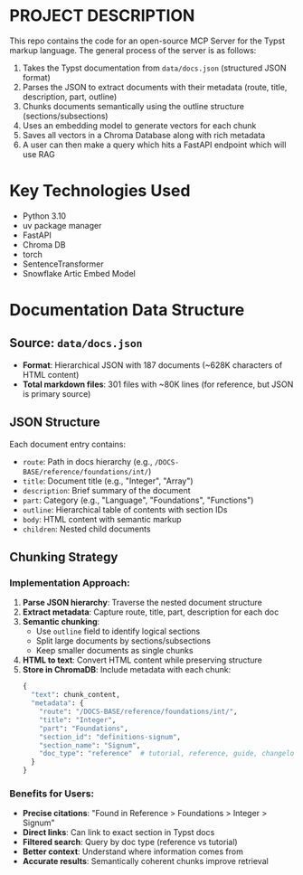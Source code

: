 # PROJECT DESCRIPTION

This repo contains the code for an open-source MCP Server for the Typst markup language.
The general process of the server is as follows:

1. Takes the Typst documentation from `data/docs.json` (structured JSON format)
2. Parses the JSON to extract documents with their metadata (route, title, description, part, outline)
3. Chunks documents semantically using the outline structure (sections/subsections)
4. Uses an embedding model to generate vectors for each chunk
5. Saves all vectors in a Chroma Database along with rich metadata
6. A user can then make a query which hits a FastAPI endpoint which will use RAG

# Key Technologies Used

- Python 3.10
- uv package manager
- FastAPI
- Chroma DB
- torch
- SentenceTransformer
- Snowflake Artic Embed Model

# Documentation Data Structure

## Source: `data/docs.json`

- **Format**: Hierarchical JSON with 187 documents (~628K characters of HTML content)
- **Total markdown files**: 301 files with ~80K lines (for reference, but JSON is primary source)

## JSON Structure

Each document entry contains:

- `route`: Path in docs hierarchy (e.g., `/DOCS-BASE/reference/foundations/int/`)
- `title`: Document title (e.g., "Integer", "Array")
- `description`: Brief summary of the document
- `part`: Category (e.g., "Language", "Foundations", "Functions")
- `outline`: Hierarchical table of contents with section IDs
- `body`: HTML content with semantic markup
- `children`: Nested child documents

## Chunking Strategy

### Implementation Approach:

1. **Parse JSON hierarchy**: Traverse the nested document structure
2. **Extract metadata**: Capture route, title, part, description for each doc
3. **Semantic chunking**:
   - Use `outline` field to identify logical sections
   - Split large documents by sections/subsections
   - Keep smaller documents as single chunks
4. **HTML to text**: Convert HTML content while preserving structure
5. **Store in ChromaDB**: Include metadata with each chunk:
   ```python
   {
     "text": chunk_content,
     "metadata": {
       "route": "/DOCS-BASE/reference/foundations/int/",
       "title": "Integer",
       "part": "Foundations",
       "section_id": "definitions-signum",
       "section_name": "Signum",
       "doc_type": "reference"  # tutorial, reference, guide, changelog
     }
   }
   ```

### Benefits for Users:

- **Precise citations**: "Found in Reference > Foundations > Integer > Signum"
- **Direct links**: Can link to exact section in Typst docs
- **Filtered search**: Query by doc type (reference vs tutorial)
- **Better context**: Understand where information comes from
- **Accurate results**: Semantically coherent chunks improve retrieval
